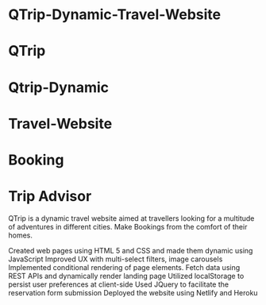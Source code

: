 # QTrip-Dynamic-Travel-Website
# QTrip
# Qtrip-Dynamic
# Travel-Website
# Booking
# Trip Advisor
QTrip is a dynamic travel website aimed at travellers looking for a multitude of adventures in different cities. Make Bookings from the comfort of their homes.

Created web pages using HTML 5 and CSS and made them dynamic using JavaScript
Improved UX with multi-select filters, image carousels
Implemented conditional rendering of page elements. Fetch data using REST APIs and dynamically render landing page
Utilized localStorage to persist user preferences at client-side
Used JQuery to facilitate the reservation form submission
Deployed the website using Netlify and Heroku
